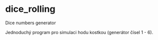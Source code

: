 # dice_rolling
Dice numbers generator

Jednoduchý program pro simulaci hodu kostkou (generátor čísel 1 - 6).
